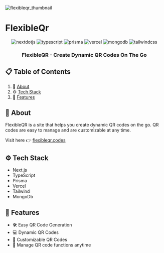 ![flexibleqr_thumbnail](https://asset.cloudinary.com/chocoscoding/0535fc26c6ea8291af65dfdffe752b56)

# FlexibleQr

<div align="center">

  <div>
    <img src="https://img.shields.io/badge/-Next_JS-black?style=for-the-badge&logoColor=white&logo=nextdotjs&color=000000" alt="nextdotjs" />
    <img src="https://img.shields.io/badge/-TypeScript-black?style=for-the-badge&logoColor=white&logo=typescript&color=3178C6" alt="typescript" />
    <img src="https://img.shields.io/badge/-Prisma-black?style=for-the-badge&logoColor=white&logo=prisma&color=2D3748" alt="prisma" />
    <img src="https://img.shields.io/badge/-Vercel-black?style=for-the-badge&logo=vercel&color=000000" alt="vercel" />
     <img src="https://img.shields.io/badge/-MongoDb-black?style=for-the-badge&logoColor=white&logo=mongodb&color=**336791**" alt="mongodb" />
    <img src="https://img.shields.io/badge/-Tailwind_CSS-black?style=for-the-badge&logoColor=white&logo=tailwindcss&color=06B6D4" alt="tailwindcss" />
  </div>

  <h3 align="center">FlexibleQR - Create Dynamic QR Codes On The Go</h3>
</div>

## 📋 <a name="table">Table of Contents</a>

1. 🤖 [About](#about)
2. ⚙️ [Tech Stack](#tech-stack)
3. 🔋 [Features](#features)

## <a name="about">🧐 About</a>

FlexibleQR is a site that helps you create dynamic QR codes on the go. QR codes are easy to manage and are customizable at any time.

Visit here 👉 [flexibleqr.codes](https://flexibleqr.codes)

## <a name="tech-stack">⚙️ Tech Stack</a>

- Next.js
- TypeScript
- Prisma
- Vercel
- Tailwind
- MongoDb

## <a name="features">🔋 Features</a>

- 🛠️ Easy QR Code Generation
- 💻 Dynamic QR Codes
- 🎨 Customizable QR Codes
- 🔧 Manage QR code functions anytime
